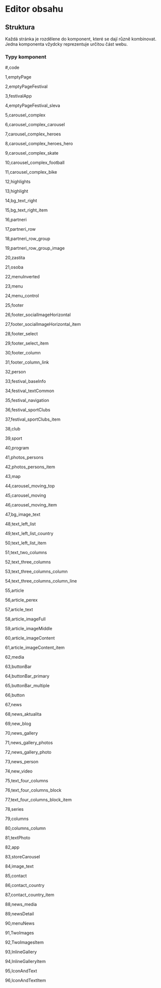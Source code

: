 # Editor obsahu

## Struktura

Každá stránka je rozdělene do komponent, které se dají různě kombinovat. Jedna komponenta vžydcky reprezentuje určitou část webu.

### Typy komponent

\#,code

1,emptyPage

2,emptyPageFestival

3,festivalApp

4,emptyPageFestival\_sleva

5,carousel\_complex

6,carousel\_complex\_carousel

7,carousel\_complex\_heroes

8,carousel\_complex\_heroes\_hero

9,carousel\_complex\_skate

10,carousel\_complex\_football

11,carousel\_complex\_bike

12,highlights

13,highlight

14,bg\_text\_right

15,bg\_text\_right\_item

16,partneri

17,partneri\_row

18,partneri\_row\_group

19,partneri\_row\_group\_image

20,zastita

21,osoba

22,menuInverted

23,menu

24,menu\_control

25,footer

26,footer\_socialImageHorizontal

27,footer\_socialImageHorizontal\_item

28,footer\_select

29,footer\_select\_item

30,footer\_column

31,footer\_column\_link

32,person

33,festival\_baseInfo

34,festival\_textCommon

35,festival\_navigation

36,festival\_sportClubs

37,festival\_sportClubs\_item

38,club

39,sport

40,program

41,photos\_persons

42,photos\_persons\_item

43,map

44,carousel\_moving\_top

45,carousel\_moving

46,carousel\_moving\_item

47,bg\_image\_text

48,text\_left\_list

49,text\_left\_list\_country

50,text\_left\_list\_item

51,text\_two\_columns

52,text\_three\_columns

53,text\_three\_columns\_column

54,text\_three\_columns\_column\_line

55,article

56,article\_perex

57,article\_text

58,article\_imageFull

59,article\_imageMiddle

60,article\_imageContent

61,article\_imageContent\_item

62,media

63,buttonBar

64,buttonBar\_primary

65,buttonBar\_multiple

66,button

67,news

68,news\_aktualita

69,new\_blog

70,news\_gallery

71,news\_gallery\_photos

72,news\_gallery\_photo

73,news\_person

74,new\_video

75,text\_four\_columns

76,text\_four\_columns\_block

77,text\_four\_columns\_block\_item

78,series

79,columns

80,columns\_column

81,textPhoto

82,app

83,storeCarousel

84,image\_text

85,contact

86,contact\_country

87,contact\_country\_item

88,news\_media

89,newsDetail

90,menuNews

91,TwoImages

92,TwoImagesItem

93,InlineGallery

94,InlineGalleryItem

95,IconAndText

96,IconAndTextItem



